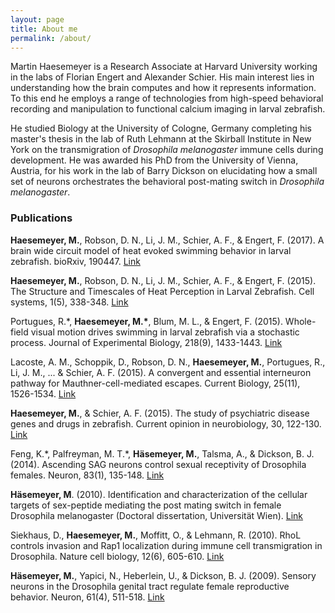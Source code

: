 ```yaml
---
layout: page
title: About me
permalink: /about/
---
```


Martin Haesemeyer is a Research Associate at Harvard University working in the labs of Florian
Engert and Alexander Schier. His main interest lies in understanding how the brain computes
and how it represents information. To this end he employs a range of technologies from
high-speed behavioral recording and manipulation to functional calcium imaging in larval
zebrafish.

He studied Biology at the University of Cologne, Germany completing his master's thesis in
the lab of Ruth Lehmann at the Skirball Institute in New York on the transmigration of
*Drosophila melanogaster* immune cells during development. He was awarded his PhD from the
University of Vienna, Austria, for his work in the lab of Barry Dickson on elucidating
how a small set of neurons orchestrates the behavioral post-mating switch in
*Drosophila melanogaster*.


### Publications
**Haesemeyer, M.**, Robson, D. N., Li, J. M., Schier, A. F., & Engert, F. (2017).
A brain wide circuit model of heat evoked swimming behavior in larval zebrafish. bioRxiv, 190447.
[Link](https://www.biorxiv.org/content/early/2017/09/18/190447)

**Haesemeyer, M.**, Robson, D. N., Li, J. M., Schier, A. F., & Engert, F. (2015).
The Structure and Timescales of Heat Perception in Larval Zebrafish.
Cell systems, 1(5), 338-348.
[Link](http://www.sciencedirect.com/science/article/pii/S2405471215001842)

Portugues, R.&#42;, **Haesemeyer, M.&#42;**, Blum, M. L., & Engert, F. (2015).
Whole-field visual motion drives swimming in larval zebrafish via a stochastic process.
Journal of Experimental Biology, 218(9), 1433-1443.
[Link](http://jeb.biologists.org/content/218/9/1433.short)

Lacoste, A. M., Schoppik, D., Robson, D. N., **Haesemeyer, M.**, Portugues, R., Li, J. M., ... & Schier, A. F. (2015).
A convergent and essential interneuron pathway for Mauthner-cell-mediated escapes.
Current Biology, 25(11), 1526-1534.
[Link](http://www.sciencedirect.com/science/article/pii/S0960982215004765)

**Haesemeyer, M.**, & Schier, A. F. (2015).
The study of psychiatric disease genes and drugs in zebrafish.
Current opinion in neurobiology, 30, 122-130.
[Link](http://www.sciencedirect.com/science/article/pii/S0959438814002384)

Feng, K.&#42;, Palfreyman, M. T.&#42;, **Häsemeyer, M.**, Talsma, A., & Dickson, B. J. (2014).
Ascending SAG neurons control sexual receptivity of Drosophila females.
Neuron, 83(1), 135-148.
[Link](http://www.sciencedirect.com/science/article/pii/S0896627309000762)

**Häsemeyer, M**. (2010).
Identification and characterization of the cellular targets of sex-peptide mediating the post mating switch in female Drosophila melanogaster
(Doctoral dissertation, Universität Wien).
[Link](http://othes.univie.ac.at/9728/)

Siekhaus, D., **Haesemeyer, M.**, Moffitt, O., & Lehmann, R. (2010).
RhoL controls invasion and Rap1 localization during immune cell transmigration in Drosophila.
Nature cell biology, 12(6), 605-610.
[Link](http://www.nature.com/ncb/journal/v12/n6/abs/ncb2063.html)

**Häsemeyer, M.**, Yapici, N., Heberlein, U., & Dickson, B. J. (2009).
Sensory neurons in the Drosophila genital tract regulate female reproductive behavior.
Neuron, 61(4), 511-518.
[Link](http://www.sciencedirect.com/science/article/pii/S0896627309000762)
